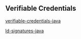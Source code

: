 

## Verifiable Credentials
[verifiable-credentials-java](https://github.com/TrustNetFI/verifiable-credentials-java)

[ld-signatures-java](https://github.com/WebOfTrustInfo/ld-signatures-java)
